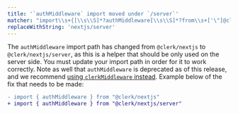 ```yaml
---
title: '`authMiddleware` import moved under `/server`'
matcher: "import\\s+{[\\s\\S]*?authMiddleware[\\s\\S]*?from\\s+['\"]@clerk\\/(nextjs)[\\s\\S]*?['\"]"
replaceWithString: 'nextjs/server'
---
```


The `authMiddleware` import path has changed from `@clerk/nextjs` to `@clerk/nextjs/server`, as this is a helper that should be only used on the server side. You must update your import path in order for it to work correctly. Note as well that `authMiddleware` is deprecated as of this release, and we recommend [using `clerkMiddleware` instead](https://clerk.com/docs/references/nextjs/clerk-middleware). Example below of the fix that needs to be made:

```diff
- import { authMiddleware } from "@clerk/nextjs"
+ import { authMiddleware } from "@clerk/nextjs/server"
```
